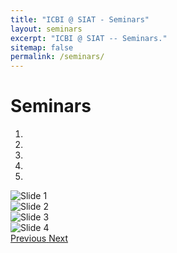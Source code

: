 ```yaml
---
title: "ICBI @ SIAT - Seminars"
layout: seminars
excerpt: "ICBI @ SIAT -- Seminars."
sitemap: false
permalink: /seminars/
---
```


# Seminars

<div markdown="0" id="carousel" class="carousel slide" data-ride="carousel" data-interval="5000" data-pause="hover" >
    <!-- Menu -->
    <ol class="carousel-indicators">
        <li data-target="#carousel" data-slide-to="0" class="active"></li>
        <li data-target="#carousel" data-slide-to="1"></li>
        <li data-target="#carousel" data-slide-to="2"></li>
        <li data-target="#carousel" data-slide-to="3"></li>
        <li data-target="#carousel" data-slide-to="4"></li>
<!--         <li data-target="#carousel" data-slide-to="5"></li>
        <li data-target="#carousel" data-slide-to="6"></li>
        <li data-target="#carousel" data-slide-to="7"></li>
        <li data-target="#carousel" data-slide-to="8"></li>
        <li data-target="#carousel" data-slide-to="9"></li>
        <li data-target="#carousel" data-slide-to="10"></li>
        <li data-target="#carousel" data-slide-to="11"></li>
        <li data-target="#carousel" data-slide-to="12"></li>
        <li data-target="#carousel" data-slide-to="13"></li>
        <li data-target="#carousel" data-slide-to="14"></li>
        <li data-target="#carousel" data-slide-to="15"></li>
 -->    </ol>
    <!-- To force refresh favicon -->
    <!-- <link rel="icon" href="/favicon.ico?v=2" /> -->
    <!-- Items -->
    <div class="carousel-inner" markdown="0">
        <div class="item active">
            <img src="{{ site.url }}{{ site.baseurl }}/images/seminars/r.clay_reid.png" alt="Slide 1" />
        </div>
        <div class="item">
            <img src="{{ site.url }}{{ site.baseurl }}/images/seminars/dating_lin.jpg" alt="Slide 2" />
        </div>
        <div class="item">
            <img src="{{ site.url }}{{ site.baseurl }}/images/seminars/tracy_cui.jpg" alt="Slide 3" />
        </div>
        <div class="item">
            <img src="{{ site.url }}{{ site.baseurl }}/images/seminars/wei_chen.jpg" alt="Slide 4" />
        </div>
<!--         <div class="item">
            <img src="{{ site.url }}{{ site.baseurl }}/images/seminars/peiwu_qin.jpg" alt="Slide 5" />
        </div>
        <div class="item">
            <img src="{{ site.url }}{{ site.baseurl }}/images/seminars/hyokeun_park.jpg" alt="Slide 6" />
        </div>
        <div class="item">
            <img src="{{ site.url }}{{ site.baseurl }}/images/seminars/louis_tao.jpg" alt="Slide 7" />
        </div>
        <div class="item">
            <img src="{{ site.url }}{{ site.baseurl }}/images/seminars/quan_wen.jpg" alt="Slide 8" />
        </div>
        <div class="item">
            <img src="{{ site.url }}{{ site.baseurl }}/images/seminars/zhaoping_li.jpg" alt="Slide 9" />
        </div>
        <div class="item">
            <img src="{{ site.url }}{{ site.baseurl }}/images/seminars/zhuan_zhou.jpg" alt="Slide 10" />
        </div>
        <div class="item">
            <img src="{{ site.url }}{{ site.baseurl }}/images/seminars/hanchuan_peng.jpg" alt="Slide 11" />
        </div>
        <div class="item">
            <img src="{{ site.url }}{{ site.baseurl }}/images/seminars/zhe_chen.jpg" alt="Slide 12" />
        </div>
        <div class="item">
            <img src="{{ site.url }}{{ site.baseurl }}/images/seminars/sen_song.jpg" alt="Slide 13" />
        </div>
        <div class="item">
            <img src="{{ site.url }}{{ site.baseurl }}/images/seminars/quanxin_wang.jpg" alt="Slide 14" />
        </div>
        <div class="item">
            <img src="{{ site.url }}{{ site.baseurl }}/images/seminars/shujia_zhu.jpg" alt="Slide 15" />
        </div> -->
    </div>
    <a class="left carousel-control" href="#carousel" role="button" data-slide="prev">
        <span class="glyphicon glyphicon-chevron-left" aria-hidden="true"></span>
        <span class="sr-only">Previous</span>
    </a>
    <a class="right carousel-control" href="#carousel" role="button" data-slide="next">
        <span class="glyphicon glyphicon-chevron-right" aria-hidden="true"></span>
        <span class="sr-only">Next</span>
    </a>
</div>
